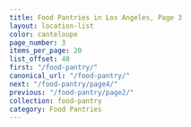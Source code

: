 ```yaml
---
title: Food Pantries in Los Angeles, Page 3
layout: location-list
color: canteloupe
page_number: 3
items_per_page: 20
list_offset: 40
first: "/food-pantry/"
canonical_url: "/food-pantry/"
next: "/food-pantry/page4/"
previous: "/food-pantry/page2/"
collection: food-pantry
category: Food Pantries
---
```


